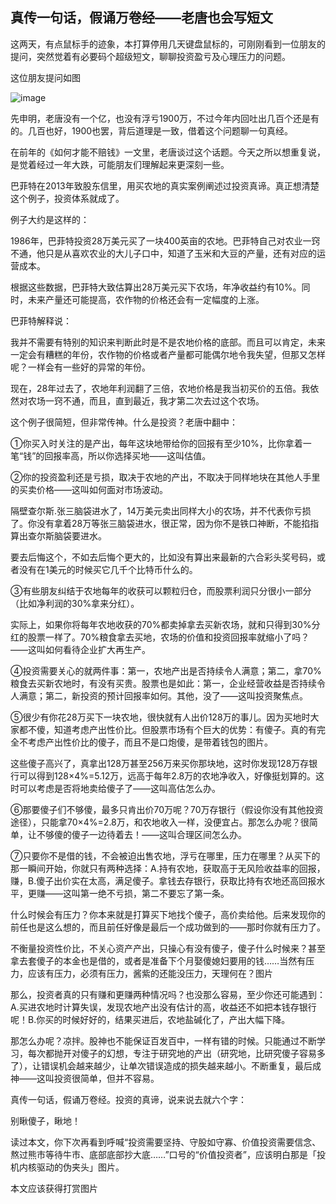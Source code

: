 ## 真传一句话，假诵万卷经——老唐也会写短文
这两天，有点鼠标手的迹象，本打算停用几天键盘鼠标的，可刚刚看到一位朋友的提问，突然觉着有必要码个超级短文，聊聊投资盈亏及心理压力的问题。

 

这位朋友提问如图

![image](https://github.com/fengyumozhu/tsf/assets/6201828/c3669adc-87d0-43b6-b69b-dd22f6bbc102)


先申明，老唐没有一个亿，也没有浮亏1900万，不过今年内回吐出几百个还是有的。几百也好，1900也罢，背后道理是一致，借着这个问题聊一句真经。

 

在前年的《如何才能不赔钱》一文里，老唐谈过这个话题。今天之所以想重复说，是觉着经过一年大跌，可能朋友们理解起来更深刻一些。

 

巴菲特在2013年致股东信里，用买农地的真实案例阐述过投资真谛。真正想清楚这个例子，投资体系就成了。

 

例子大约是这样的：



1986年，巴菲特投资28万美元买了一块400英亩的农地。巴菲特自己对农业一窍不通，他只是从喜欢农业的大儿子口中，知道了玉米和大豆的产量，还有对应的运营成本。



根据这些数据，巴菲特大致估算出28万美元买下农场，年净收益约有10%。同时，未来产量还可能提高，农作物的价格还会有一定幅度的上涨。

 

巴菲特解释说：



我并不需要有特别的知识来判断此时是不是农地价格的底部。而且可以肯定，未来一定会有糟糕的年份，农作物的价格或者产量都可能偶尔地令我失望，但那又怎样呢？一样会有一些好的异常的年份。

 

现在，28年过去了，农地年利润翻了三倍，农地价格是我当初买价的五倍。我依然对农场一窍不通，而且，直到最近，我才第二次去过这个农场。

 

这个例子很简短，但非常传神。什么是投资？老唐中翻中：



①你买入时关注的是产出，每年这块地带给你的回报有至少10%，比你拿着一笔“钱”的回报率高，所以你选择买地——这叫估值。

 

②你的投资盈利还是亏损，取决于农地的产出，不取决于同样地块在其他人手里的买卖价格——这叫如何面对市场波动。

 

隔壁查尔斯.张三脑袋进水了，14万美元卖出同样大小的农场，并不代表你亏损了。你没有拿着28万等张三脑袋进水，很正常，因为你不是铁口神断，不能掐指算出查尔斯脑袋要进水。

 

要去后悔这个，不如去后悔个更大的，比如没有算出来最新的六合彩头奖号码，或者没有在1美元的时候买它几千个比特币什么的。

 

③有些朋友纠结于农地每年的收获可以颗粒归仓，而股票利润只分很小一部分（比如净利润的30%拿来分红）。



实际上，如果你将每年农地收获的70%都卖掉拿去买新农场，就和只得到30%分红的股票一样了。70%粮食拿去买地，农场的价值和投资回报率就缩小了吗？——这叫如何看待企业扩大再生产。

 

④投资需要关心的就两件事：第一，农地产出是否持续令人满意；第二，拿70%粮食去买新农地时，有没有买贵。股票也是如此：第一，企业经营收益是否持续令人满意；第二，新投资的预计回报率如何。其他，没了——这叫投资聚焦点。

 

⑤很少有你花28万买下一块农地，很快就有人出价128万的事儿。因为买地时大家都不傻，知道考虑产出性价比。但股票市场有个巨大的优势：有傻子。真的有完全不考虑产出性价比的傻子，而且不是口炮傻，是带着钱包的图片。

 

这些傻子高兴了，真拿出128万甚至256万来买你那块地，这时你发现128万存银行可以得到128×4%=5.12万，远高于每年2.8万的农地净收入，好像挺划算的。这时可以考虑是否将地卖给傻子了——这叫高估怎么办。

 

⑥那要傻子们不够傻，最多只肯出价70万呢？70万存银行（假设你没有其他投资途径），只能拿70×4%=2.8万，和农地收入一样，没便宜占。那怎么办呢？很简单，让不够傻的傻子一边待着去！——这叫合理区间怎么办。

 

⑦只要你不是借的钱，不会被迫出售农地，浮亏在哪里，压力在哪里？从买下的那一瞬间开始，你就只有两种选择：A.持有农地，获取高于无风险收益率的回报，赚，B.傻子出价实在太高，满足傻子。拿钱去存银行，获取比持有农地还高回报水平，更赚——这叫第一绝不亏损，第二不要忘了第一条。

 

什么时候会有压力？你本来就是打算买下地找个傻子，高价卖给他。后来发现你的前任也是这么想的，而且前任好像是最后一个成功做到的——那时你就有压力了。

 

不衡量投资性价比，不关心资产产出，只操心有没有傻子，傻子什么时候来？甚至拿去套傻子的本金也是借的，或者是准备下个月娶傻媳妇要用的钱……当然有压力，应该有压力，必须有压力，酱紫的还能没压力，天理何在？图片

 

那么，投资者真的只有赚和更赚两种情况吗？也没那么容易，至少你还可能遇到：A.买进农地时计算失误，发现农地产出没有估计的高，收益还不如把本钱存银行呢！B.你买的时候好好的，结果买进后，农地盐碱化了，产出大幅下降。

 

那怎么办呢？凉拌。股神也不能保证百发百中，一样有错的时候。只能通过不断学习，每次都抛开对傻子的幻想，专注于研究地的产出（研究地，比研究傻子容易多了），让错误机会越来越少，让单次错误造成的损失越来越小。不断重复，最后成神——这叫投资很简单，但并不容易。

 

真传一句话，假诵万卷经。投资的真谛，说来说去就六个字：



别瞅傻子，瞅地！



读过本文，你下次再看到呼喊“投资需要坚持、守股如守寡、价值投资需要信念、熬过熊市等待牛市、底部底部抄大底……”口号的“价值投资者”，应该明白那是「投机内核驱动的伪夹头」图片。

 

本文应该获得打赏图片
